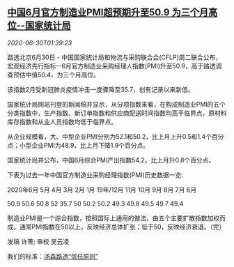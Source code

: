 <!--1593483795000-->
[中国6月官方制造业PMI超预期升至50.9 为三个月高位--国家统计局](https://cn.reuters.com/article/china-june-pmi-0630-tues-idCNKBS24106D)
------

<div><i>2020-06-30T01:39:23</i></div><div class="StandardArticleBody_body"><p>路透北京6月30日 - 中国国家统计局和物流与采购联合会(CFLP)周二联合公布，宏观经济先行指标--6月官方制造业采购经理人指数(PMI)升至50.9，高于路透调查预估中值50.4，为三个月高位。 </p><p>该指数2月受新冠肺炎疫情冲击一度骤降至35.7，创有记录以来新低。 </p><p>国家统计局网站刊登的新闻稿并显示，从分项指数来看，在构成制造业PMI的五个分类指数中，生产指数、新订单指数和供应商配送时间指数均高于临界点，原材料库存指数和从业人员指数均低于临界点。 </p><p>从企业规模看，大、中型企业PMI分别为52.1和50.2，比上月上升0.5和1.4个百分点；小型企业PMI为48.9，比上月下降1.9个百分点。 </p><p>国家统计局并公布，中国6月综合PMI产出指数54.2，比上月升0.8个百分点。 </p><p>下表为过去一年中国官方制造业采购经理指数(PMI)历史数据一览: </p><p>           2020年6月   5月    4月    3月    2月    1月   19年/12月   11月   10月    9月    8月    7月    6月           </p><p>           50.9      50.6  50.8  52    35.7  50    50.2     50.2  49.3  49.8  49.5  49.7  49.4           </p><p>制造业PMI是一个综合指数，按照国际上通用的做法，由五个主要扩散指数加权而成。通常PMI指数在50以上，反映经济总体扩张；低于50，反映经济衰退。（完）  </p><div class="Attribution_container"><div class="Attribution_attribution"><p class="Attribution_content">发稿 许菁; 审校 吴云凌</p></div></div><div class="StandardArticleBody_trustBadgeContainer"><span class="StandardArticleBody_trustBadgeTitle">我们的标准：</span><span class="trustBadgeUrl"><a href="https://www.thomsonreuters.cn/content/dam/openweb/documents/pdf/china/brochures/about-us-1.pdf">汤森路透“信任原则”</a></span></div></div>

